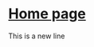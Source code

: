<h1><a target='_blank' href='https://zlogikon.github.io'>Home page</a></h1>
<p>This is a new line</p>
